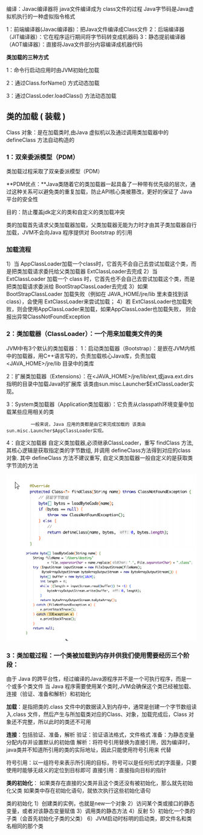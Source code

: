 编译：Javac编译器将 java文件编译成为 class文件的过程
Java字节码是Java虚拟机执行的一种虚拟指令格式

1：前端编译器(Javac编译器)：把Java文件编译成Class文件
2：后端编译器（JIT编译器）：它在程序运行期间将字节码转变成机器码
3：静态提前编译器（AOT编译器）：直接将Java文件部分内容编译成机器代码

**类加载的三种方式**

1：命令行启动应用时由JVM初始化加载

2：通过Class.forName() 方式动态加载

3：通过ClassLoder.loadClass() 方法动态加载

## 类的加载 ( 装载 )

Class 对象：是在加载类时,由Java 虚拟机以及通过调用类加载器中的 defineClass 方法自动构造的 

### 1：双亲委派模型（PDM）

类加载过程采取了双亲委派模型（PDM）

**PDM优点：**Java类随着它的类加载器一起具备了一种带有优先级的层次，通过这种关系可以避免类的重复加载，防止API核心类被篡改，更好的保证了 Java 平台的安全性

目的：防止覆盖jdk定义的类和自定义的类加载冲突


类的加载首先请求父类加载器加载，父类加载器无能为力时才由其子类加载器自行加载，JVM不会向Java 程序提供对 Bootstrap 的引用

###  加载流程

  1）当 AppClassLoader加载一个class时，它首先不会自己去尝试加载这个类，而是把类加载请求委托给父类加载器
     ExtClassLoader去完成
  2）当 ExtClassLoader 加载一个 class 时，它首先也不会自己去尝试加载这个类，而是把类加载请求委派给
     BootStrapClassLoader去完成 
  3）如果 BootStrapClassLoader 加载失败（例如在 JAVA_HOME​/jre/lib 里未查找到该 class），会使用
     ExtClassLoader来尝试加载；
  4）若 ExtClassLoader也加载失败，则会使用AppClassLoader来加载，如果AppClassLoader也加载失败，
     则会报出异常ClassNotFoundException



### 2：类加载器（ClassLoader）：一个用来加载类文件的类

JVM中有3个默认的类加载器：
    1：启动类加载器（Bootstrap）：是嵌在JVM内核中的加载器，用C++语言写的，负责加载核心Java库，负责加载<JAVA_HOME>/jre/lib 目录中的类库

2：扩展类加载器（Extensions）：在<JAVA_HOME>/jre/lib/ext,或java.ext.dirs指明的目录中加载Java的扩展库
			   该类由sun.misc.Launcher$ExtClassLoader实现。

3：System类加载器（Application类加载器）：它负责从classpath环境变量中加载某些应用相关的类

   			 一般来说，Java 应用的类都是由它来完成加载的 该类由sun.misc.Launcher$AppClassLoader实现。

4：自定义加载器
自定义类加载器,必须继承ClassLoader，重写 findClass 方法, 其核心逻辑是获取指定类的字节数组, 并调用 defineClass方法得到对应的class 对象. 其中 defineClass 方法不建议重写, 自定义类加载器一般自定义的是获取类字节流的方法

![自定义类加载器.png](https://github.com/likang315/Java/blob/master/Java_note/8%EF%BC%9AJVM/%E8%87%AA%E5%AE%9A%E4%B9%89%E7%B1%BB%E5%8A%A0%E8%BD%BD%E5%99%A8.png?raw=true)

### 3：类加载过程：一个类被加载到内存并供我们使用需要经历三个阶段：

  由于 Java 的跨平台性，经过编译的Java源程序并不是一个可执行程序，而是一个或多个类文件
  当 Java 程序需要使用某个类时,JVM会确保这个类已经被加载、连接（验证、准备和解析）和初始化

**加载**：是指把类的.class 文件中的数据读入到内存中，通常是创建一个字节数组读入.class 文件，然后产生与所加载类对应的Class、对象，加载完成后，Class 对象还不完整，所以此时的类还不可用

**连接**：包括验证、准备，解析
	验证：验证语法格式，文件格式
	准备：为静态变量分配内存并设置默认的初始值
	解析：将符号引用替换为直接引用，因为编译时，java类并不知道所引用的类的实际地址，因此只能使用符号引用来	代替

 符号引用：以一组符号来表示所引用的目标，符号可以是任何形式的字面量，只要使用时能够无歧义的定位到目标即可
 直接引用：直接指向目标的指针 

 **类的初始化**：
	  如果类存在直接的父类并且这个类还没有被初始化，那么就先初始化父类
	  如果类中存在初始化语句，就依次执行这些初始化语句

 类的初始化 
   1）创建类的实例，也就是new一个对象 
   2）访问某个类或接口的静态变量，或者对该静态变量赋值 
   3）调用类的静态方法
   4）反射
   5）初始化一个类的子类（会首先初始化子类的父类） 
   6）JVM启动时标明的启动类，即文件名和类名相同的那个类












